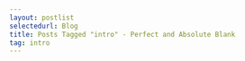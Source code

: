 ```yaml
---
layout: postlist
selectedurl: Blog
title: Posts Tagged "intro" - Perfect and Absolute Blank
tag: intro
---
```

